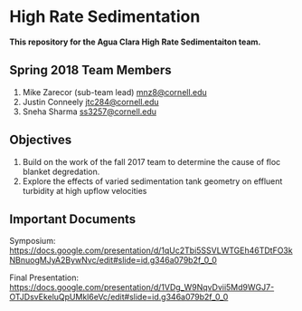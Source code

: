 # High Rate Sedimentation
**This repository for the Agua Clara High Rate Sedimentaiton team.**

## Spring 2018 Team Members
1. Mike Zarecor (sub-team lead)
  mnz8@cornell.edu
2. Justin Conneely
  jtc284@cornell.edu
3. Sneha Sharma
  ss3257@cornell.edu

## Objectives
1. Build on the work of the fall 2017 team to determine the cause of floc blanket degredation.
2. Explore the effects of varied sedimentation tank geometry on effluent turbidity at high upflow velocities

## Important Documents
Symposium: https://docs.google.com/presentation/d/1qUc2Tbi5SSVLWTGEh46TDtFO3kNBnuogMJyA2BywNvc/edit#slide=id.g346a079b2f_0_0

Final Presentation: https://docs.google.com/presentation/d/1VDg_W9NqvDvii5Md9WGJ7-OTJDsvEkeluQpUMkl6eVc/edit#slide=id.g346a079b2f_0_0
